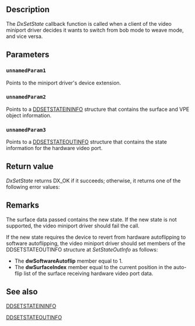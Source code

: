 ## Description

The *DxSetState* callback function is called when a client of the video miniport driver decides it wants to switch from bob mode to weave mode, and vice versa.

## Parameters

### `unnamedParam1`
Points to the miniport driver's device extension.

### `unnamedParam2`
Points to a [DDSETSTATEININFO](https://learn.microsoft.com/windows/desktop/api/dxmini/ns-dxmini-ddsetstateininfo) structure that contains the surface and VPE object information.

### `unnamedParam3`
Points to a [DDSETSTATEOUTINFO](https://learn.microsoft.com/windows/desktop/api/dxmini/ns-dxmini-ddsetstateoutinfo) structure that contains the state information for the hardware video port.

## Return value

*DxSetState* returns DX_OK if it succeeds; otherwise, it returns one of the following error values:

## Remarks

The surface data passed contains the new state. If the new state is not supported, the video miniport driver should fail the call.

If the new state requires the device to revert from hardware autoflipping to software autoflipping, the video miniport driver should set members of the DDSETSTATEOUTINFO structure at *SetStateOutInfo* as follows:

* The **dwSoftwareAutoflip** member equal to 1.
* The **dwSurfaceIndex** member equal to the current position in the auto-flip list of the surface receiving hardware video port data.

## See also

[DDSETSTATEININFO](https://learn.microsoft.com/windows/desktop/api/dxmini/ns-dxmini-ddsetstateininfo)

[DDSETSTATEOUTINFO](https://learn.microsoft.com/windows/desktop/api/dxmini/ns-dxmini-ddsetstateoutinfo)
